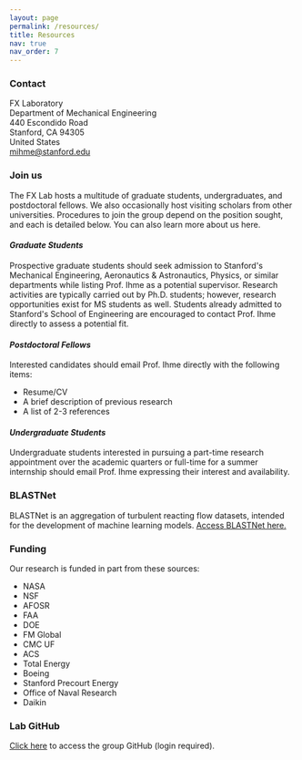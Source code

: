 ```yaml
---
layout: page
permalink: /resources/
title: Resources
nav: true
nav_order: 7
---
```

### **Contact**

FX Laboratory  
Department of Mechanical Engineering  
440 Escondido Road  
Stanford, CA 94305  
United States  
[mihme@stanford.edu](mailto:mihme@stanford.edu)

### **Join us**
The FX Lab hosts a multitude of graduate students, undergraduates, and postdoctoral fellows. We also occasionally host visiting scholars from other universities. Procedures to join the group depend on the position sought, and each is detailed below. You can also learn more about us here.

#### *Graduate Students*

Prospective graduate students should seek admission to Stanford's Mechanical Engineering, Aeronautics & Astronautics, Physics, or similar departments while listing Prof. Ihme as a potential supervisor. Research activities are typically carried out by Ph.D. students; however, research opportunities exist for MS students as well. Students already admitted to Stanford's School of Engineering are encouraged to contact Prof. Ihme directly to assess a potential fit.  

#### *Postdoctoral Fellows*

Interested candidates should email Prof. Ihme directly with the following items:

- Resume/CV
- A brief description of previous research
- A list of 2-3 references

#### *Undergraduate Students*

Undergraduate students interested in pursuing a part-time research appointment over the academic quarters or full-time for a summer internship should email Prof. Ihme expressing their interest and availability. 

### **BLASTNet**
BLASTNet is an aggregation of turbulent reacting flow datasets, intended for the development of machine learning models. [Access BLASTNet here.](https://blastnet.github.io/)

### **Funding**
Our research is funded in part from these sources:
- NASA
- NSF
- AFOSR
- FAA
- DOE
- FM Global
- CMC UF
- ACS
- Total Energy
- Boeing
- Stanford Precourt Energy
- Office of Naval Research
- Daikin

### **Lab GitHub**
[Click here](https://github.com/IhmeGroup) to access the group GitHub (login required).